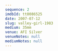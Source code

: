 ```yaml
---
sequence: 2
imdbId: tt0086525
date: 2007-07-12
slug: valley-girl-1983
medium: 35mm
venue: AFI Silver
venueNotes: null
mediumNotes: null
---
```


